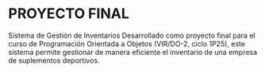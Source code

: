 # PROYECTO FINAL
 Sistema de Gestión de Inventarios Desarrollado como proyecto final para el curso de Programación Orientada a Objetos (VIR/DO-2, ciclo 1P25), este sistema permite gestionar de manera eficiente el inventario de una empresa de suplementos deportivos.
